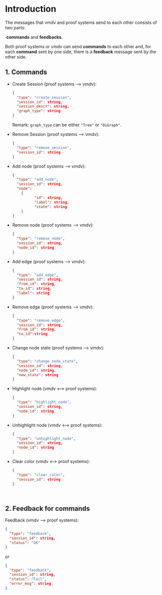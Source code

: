 # Introduction

The messages that vmdv and proof systems send to each other consists of two parts: 

​	**commands** and **feedbacks**.

Both proof systems or vmdv can send **commands** to each other and, for each **command** sent by one side, there is a **feedback** message sent by the other side. 


## 1. Commands

* Create Session (proof systems —> vmdv):

  ```json
  {
    "type": "create_session",
    "session_id": string,
    "session_descr": string,
    "graph_type": string
  }
  ```

  Remark: `graph_type` can be either `"Tree"` or `"DiGraph"`.

* Remove Session (proof systems —> vmdv):

  ```json
  {
    "type": "remove_session",
    "session_id": string
  }
  ```


* Add node (proof systems —> vmdv):

  ```json
  {
    "type": "add_node",
    "session_id": string,
    "node":
      {
        	"id": string,
        	"label": string,
        	"state": string
      }
  }
  ```


- Remove node (proof systems --> vmdv):

  ```json
  {
    "type": "remove_node",
    "session_id": string,
    "node_id": string
  }
  ```

- Add edge (proof systems —> vmdv):

  ```json
  {
    "type": "add_edge",
    "session_id": string,
    "from_id": string,
    "to_id": string,
    "label": string
  }
  ```


- Remove edge (proof systems --> vmdv):

  ```json
  {
    "type": "remove_edge",
    "session_id": string,
    "from_id": string,
    "to_id":string
  }
  ```

- Change node state (proof systems —> vmdv):

  ```json
  {
    "type": "change_node_state",
    "session_id": string,
    "node_id": string,
    "new_state": string
  }
  ```

- Highlight node (vmdv <—> proof systems):

  ```json
  {
    "type": "highlight_node",
    "session_id": string,
    "node_id": string
  }
  ```

- Unhighlight node (vmdv <--> proof systems):

  ```json
  {
    "type": "unhighlight_node",
    "session_id": string,
    "node_id": string
  }
  ```

- Clear color (vmdv <--> proof systems):

  ```json
  {
    "type": "clear_color",
    "session_id": string
  }
  ```

  ​

## 2. Feedback for commands

Feedback (vmdv —> proof systems):

```json
{
  "type": "feedback",
  "session_id": string,
  "status": "OK"
}
```

or 

```json
{
  "type": "feedback",
  "session_id": string,
  "status": "Fail",
  "error_msg": string
}
```

